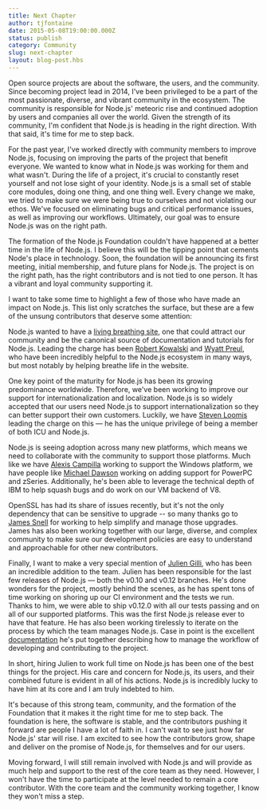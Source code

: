 ```yaml
---
title: Next Chapter
author: tjfontaine
date: 2015-05-08T19:00:00.000Z
status: publish
category: Community
slug: next-chapter
layout: blog-post.hbs
---
```


Open source projects are about the software, the users, and the community. Since
becoming project lead in 2014, I've been privileged to be a part of the most
passionate, diverse, and vibrant community in the ecosystem. The community is
responsible for Node.js' meteoric rise and continued adoption by users and
companies all over the world. Given the strength of its community, I'm confident
that Node.js is heading in the right direction. With that said, it's time for me
to step back.

For the past year, I've worked directly with community members to improve
Node.js, focusing on improving the parts of the project that benefit everyone.
We wanted to know what in Node.js was working for them and what wasn't. During
the life of a project, it's crucial to constantly reset yourself and not lose
sight of your identity. Node.js is a small set of stable core modules, doing one
thing, and one thing well. Every change we make, we tried to make sure we were
being true to ourselves and not violating our ethos. We've focused on
eliminating bugs and critical performance issues, as well as improving our
workflows. Ultimately, our goal was to ensure Node.js was on the right path.

The formation of the Node.js Foundation couldn't have happened at a better time
in the life of Node.js. I believe this will be the tipping point that cements
Node's place in technology. Soon, the foundation will be announcing its first
meeting, initial membership, and future plans for Node.js. The project is on the
right path, has the right contributors and is not tied to one person. It has a
vibrant and loyal community supporting it.

I want to take some time to highlight a few of those who have made an impact on
Node.js. This list only scratches the surface, but these are a few of the unsung
contributors that deserve some attention:

Node.js wanted to have a [living breathing
site](https://github.com/joyent/node-website), one that could attract our
community and be the canonical source of documentation and tutorials for
Node.js. Leading the charge has been [Robert
Kowalski](https://github.com/robertkowalski) and [Wyatt
Preul](https://github.com/geek), who have been incredibly helpful to the Node.js
ecosystem in many ways, but most notably by helping breathe life in the website.

One key point of the maturity for Node.js has been its growing predominance
worldwide. Therefore, we've been working to improve our support for
internationalization and localization. Node.js is so widely accepted that our
users need Node.js to support internationalization so they can better support
their own customers. Luckily, we have [Steven Loomis](https://github.com/srl295)
leading the charge on this — he has the unique privilege of being a member of
both ICU and Node.js.

Node.js is seeing adoption across many new platforms, which means we need to
collaborate with the community to support those platforms. Much like we have
[Alexis Campilla](https://github.com/orangemocha) working to support the Windows
platform, we have people like [Michael Dawson](https://github.com/mhdawson)
working on adding support for PowerPC and zSeries. Additionally, he's been able
to leverage the technical depth of IBM to help squash bugs and do work on our VM
backend of V8.

OpenSSL has had its share of issues recently, but it's not the only dependency
that can be sensitive to upgrade -- so many thanks go to [James
Snell](https://github.com/jasnell) for working to help simplify and manage those
upgrades. James has also been working together with our large, diverse, and
complex community to make sure our development policies are easy to understand
and approachable for other new contributors.

Finally, I want to make a very special mention of [Julien
Gilli](https://github.com/misterdjules), who has been an incredible addition to
the team. Julien has been responsible for the last few releases of Node.js —
both the v0.10 and v0.12 branches. He's done wonders for the project, mostly
behind the scenes, as he has spent tons of time working on shoring up our CI
environment and the tests we run. Thanks to him, we were able to ship v0.12.0
with all our tests passing and on all of our supported platforms. This was the
first Node.js release ever to have that feature. He has also been working
tirelessly to iterate on the process by which the team manages Node.js. Case in
point is the excellent
[documentation](https://nodejs.org/documentation/workflow/) he's put together
describing how to manage the workflow of developing and contributing to the
project.

In short, hiring Julien to work full time on Node.js has been one of the best
things for the project. His care and concern for Node.js, its users, and their
combined future is evident in all of his actions. Node.js is incredibly lucky to
have him at its core and I am truly indebted to him.

It's because of this strong team, community, and the formation of the Foundation
that it makes it the right time for me to step back. The foundation is here, the
software is stable, and the contributors pushing it forward are people I have a
lot of faith in. I can't wait to see just how far Node.js' star will rise. I am
excited to see how the contributors grow, shape and deliver on the promise of
Node.js, for themselves and for our users.

Moving forward, I will still remain involved with Node.js and will provide as
much help and support to the rest of the core team as they need. However, I
won't have the time to participate at the level needed to remain a core
contributor. With the core team and the community working together, I know they
won't miss a step.


